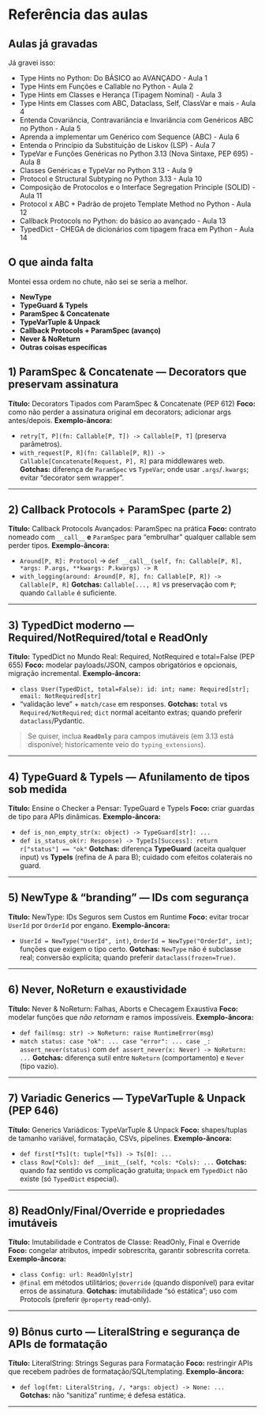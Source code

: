 # Referência das aulas

## Aulas já gravadas

Já gravei isso:

- Type Hints no Python: Do BÁSICO ao AVANÇADO - Aula 1
- Type Hints em Funções e Callable no Python - Aula 2
- Type Hints em Classes e Herança (Tipagem Nominal) - Aula 3
- Type Hints em Classes com ABC, Dataclass, Self, ClassVar e mais - Aula 4
- Entenda Covariância, Contravariância e Invariância com Genéricos ABC no Python - Aula 5
- Aprenda a implementar um Genérico com Sequence (ABC) - Aula 6
- Entenda o Princípio da Substituição de Liskov (LSP) - Aula 7
- TypeVar e Funções Genéricas no Python 3.13 (Nova Sintaxe, PEP 695) - Aula 8
- Classes Genéricas e TypeVar no Python 3.13 - Aula 9
- Protocol e Structural Subtyping no Python 3.13 - Aula 10
- Composição de Protocolos e o Interface Segregation Principle (SOLID) - Aula 11
- Protocol x ABC + Padrão de projeto Template Method no Python - Aula 12
- Callback Protocols no Python: do básico ao avançado - Aula 13
- TypedDict - CHEGA de dicionários com tipagem fraca em Python - Aula 14

## O que ainda falta

Montei essa ordem no chute, não sei se seria a melhor.

- **NewType**
- **TypeGuard & TypeIs**
- **ParamSpec & Concatenate**
- **TypeVarTuple & Unpack**
- **Callback Protocols + ParamSpec (avanço)**
- **Never & NoReturn**
- **Outras coisas específicas**

## 1) ParamSpec & Concatenate — Decorators que preservam assinatura

**Título:** Decorators Tipados com ParamSpec & Concatenate (PEP 612) **Foco:** como não perder a
assinatura original em decorators; adicionar args antes/depois. **Exemplo-âncora:**

- `retry[T, P](fn: Callable[P, T]) -> Callable[P, T]` (preserva parâmetros).
- `with_request[P, R](fn: Callable[P, R]) -> Callable[Concatenate[Request, P], R]` para
  middlewares web. **Gotchas:** diferença de `ParamSpec` vs `TypeVar`; onde usar
  `.args`/`.kwargs`; evitar “decorator sem wrapper”.

---

## 2) Callback Protocols + ParamSpec (parte 2)

**Título:** Callback Protocols Avançados: ParamSpec na prática **Foco:** contrato nomeado com
`__call__` **e** `ParamSpec` para “embrulhar” qualquer callable sem perder tipos.
**Exemplo-âncora:**

- `Around[P, R]: Protocol` →
  `def __call__(self, fn: Callable[P, R], *args: P.args, **kwargs: P.kwargs) -> R`
- `with_logging(around: Around[P, R], fn: Callable[P, R]) -> Callable[P, R]` **Gotchas:**
  `Callable[..., R]` vs preservação com `P`; quando `Callable` é suficiente.

---

## 3) TypedDict moderno — Required/NotRequired/total e ReadOnly

**Título:** TypedDict no Mundo Real: Required, NotRequired e total=False (PEP 655) **Foco:**
modelar payloads/JSON, campos obrigatórios e opcionais, migração incremental. **Exemplo-âncora:**

- `class User(TypedDict, total=False): id: int; name: Required[str]; email: NotRequired[str]`
- “validação leve” + `match/case` em responses. **Gotchas:** `total` vs `Required/NotRequired`;
  `dict` normal aceitanto extras; quando preferir `dataclass`/Pydantic.

> Se quiser, inclua **`ReadOnly`** para campos imutáveis (em 3.13 está disponível; historicamente
> veio do `typing_extensions`).

---

## 4) TypeGuard & TypeIs — Afunilamento de tipos sob medida

**Título:** Ensine o Checker a Pensar: TypeGuard e TypeIs **Foco:** criar guardas de tipo para
APIs dinâmicas. **Exemplo-âncora:**

- `def is_non_empty_str(x: object) -> TypeGuard[str]: ...`
- `def is_status_ok(r: Response) -> TypeIs[Success]: return r["status"] == "ok"` **Gotchas:**
  diferença **TypeGuard** (aceita qualquer input) vs **TypeIs** (refina de A para B); cuidado com
  efeitos colaterais no guard.

---

## 5) NewType & “branding” — IDs com segurança

**Título:** NewType: IDs Seguros sem Custos em Runtime **Foco:** evitar trocar `UserId` por
`OrderId` por engano. **Exemplo-âncora:**

- `UserId = NewType("UserId", int)`, `OrderId = NewType("OrderId", int)`; funções que exigem o
  tipo certo. **Gotchas:** `NewType` não é subclasse real; conversão explícita; quando preferir
  `dataclass(frozen=True)`.

---

## 6) Never, NoReturn e exaustividade

**Título:** Never & NoReturn: Falhas, Aborts e Checagem Exaustiva **Foco:** modelar funções que
_não retornam_ e ramos impossíveis. **Exemplo-âncora:**

- `def fail(msg: str) -> NoReturn: raise RuntimeError(msg)`
- `match status: case "ok": ... case "error": ... case _: assert_never(status)` com
  `def assert_never(x: Never) -> NoReturn: ...` **Gotchas:** diferença sutil entre `NoReturn`
  (comportamento) e `Never` (tipo vazio).

---

## 7) Variadic Generics — TypeVarTuple & Unpack (PEP 646)

**Título:** Generics Variádicos: TypeVarTuple & Unpack **Foco:** shapes/tuplas de tamanho
variável, formatação, CSVs, pipelines. **Exemplo-âncora:**

- `def first[*Ts](t: tuple[*Ts]) -> Ts[0]: ...`
- `class Row[*Cols]: def __init__(self, *cols: *Cols): ...` **Gotchas:** quando faz sentido vs
  complicação gratuita; `Unpack` em `TypedDict` não existe (só `TypedDict` especial).

---

## 8) ReadOnly/Final/Override e propriedades imutáveis

**Título:** Imutabilidade e Contratos de Classe: ReadOnly, Final e Override **Foco:** congelar
atributos, impedir sobrescrita, garantir sobrescrita correta. **Exemplo-âncora:**

- `class Config: url: ReadOnly[str]`
- `@final` em métodos utilitários; `@override` (quando disponível) para evitar erros de
  assinatura. **Gotchas:** imutabilidade “só estática”; uso com Protocols (preferir `@property`
  read-only).

---

## 9) Bônus curto — LiteralString e segurança de APIs de formatação

**Título:** LiteralString: Strings Seguras para Formatação **Foco:** restringir APIs que recebem
padrões de formatação/SQL/templating. **Exemplo-âncora:**

- `def log(fmt: LiteralString, /, *args: object) -> None: ...` **Gotchas:** não “sanitiza”
  runtime; é defesa estática.

---
